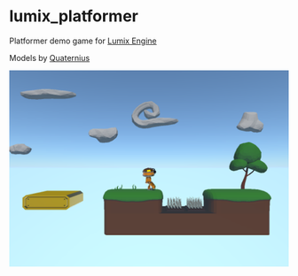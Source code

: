 # lumix_platformer
Platformer demo game for [Lumix Engine](https://github.com/nem0/lumixengine)

Models by [Quaternius](http://quaternius.com/)

![screenshot](screenshot.png)